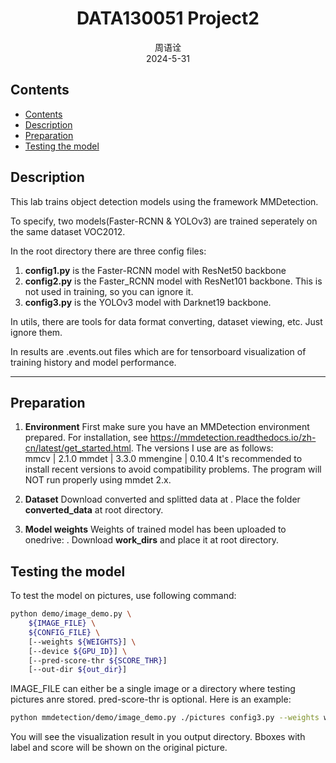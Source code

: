 <h1 align="center">DATA130051 Project2</h1>

<div align="center">周语诠</div>
<div align="center">2024-5-31</div>

## Contents
- [Contents](#contents)
- [Description](#description)
- [Preparation](#preparation)
- [Testing the model](#testing-the-model)

## Description

This lab trains object detection models using the framework MMDetection.

To specify, two models(Faster-RCNN & YOLOv3) are trained seperately on the same dataset VOC2012.

In the root directory there are three config files: 

1. **config1.py** is the Faster-RCNN model with ResNet50 backbone
2. **config2.py** is the Faster_RCNN model with ResNet101 backbone. This is not used in training, so you can ignore it.
3. **config3.py** is the YOLOv3 model with Darknet19 backbone.

In utils, there are tools for data format converting, dataset viewing, etc. Just ignore them.

In results are .events.out files which are for tensorboard visualization of training history and model performance.

***

## Preparation

1. **Environment**
    First make sure you have an MMDetection environment prepared. For installation, see https://mmdetection.readthedocs.io/zh-cn/latest/get_started.html. The versions I use are as follows: \
    mmcv | 2.1.0
    mmdet | 3.3.0
    mmengine | 0.10.4
    It's recommended to install recent versions to avoid compatibility problems. The program will NOT run properly using mmdet 2.x.

2. **Dataset**
   Download converted and splitted data at . Place the folder **converted_data** at root directory.

3. **Model weights**
   Weights of trained model has been uploaded to onedrive: . Download **work_dirs** and place it at root directory.

## Testing the model

To test the model on pictures, use following command: 

```bash
python demo/image_demo.py \
    ${IMAGE_FILE} \
    ${CONFIG_FILE} \
    [--weights ${WEIGHTS}] \
    [--device ${GPU_ID}] \
    [--pred-score-thr ${SCORE_THR}]
    [--out-dir ${out_dir}]
```

IMAGE_FILE can either be a single image or a directory where testing pictures anre stored. pred-score-thr is optional. Here is an example:

```bash
python mmdetection/demo/image_demo.py ./pictures config3.py --weights work_dirs/config3/epoch_273.pth --out-dir pictures/out/yolo/val
```
You will see the visualization result in you output directory. Bboxes with label and score will be shown on the original picture.

